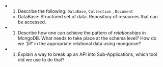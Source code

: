 * 1.  Describe the following: `DataBase`, `Collection` , `Document`
    * DataBase: Structured set of data. Repository of resources that can be accessed. 
    
* 1.  Describe how one can achieve the pattern of _relationships_ in MongoDB. What
    needs to take place at the schema level? How do we _'fill'_ in the
    appropriate relational data using mongoose?
* 1.  Explain a way to break up an API into Sub-Applications, which tool did we use to do that?